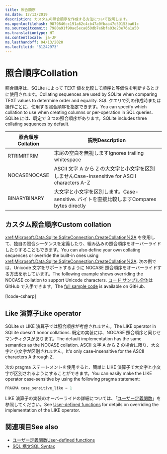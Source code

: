 ```yaml
---
title: 照合順序
ms.date: 12/13/2019
description: カスタムの照合順序を作成する方法について説明します。
ms.openlocfilehash: 9879846cc191a62c4cb47a0fbaa47c59153ba61c
ms.sourcegitcommit: 7980a91f90ae5eca859db7e6bfa03e23e76a1a50
ms.translationtype: HT
ms.contentlocale: ja-JP
ms.lasthandoff: 04/13/2020
ms.locfileid: "81242973"
---
```

# <a name="collation"></a><span data-ttu-id="beaf3-103">照合順序</span><span class="sxs-lookup"><span data-stu-id="beaf3-103">Collation</span></span>

<span data-ttu-id="beaf3-104">照合順序は、SQLite によって TEXT 値を比較して順序と等価性を判断するときに使用されます。</span><span class="sxs-lookup"><span data-stu-id="beaf3-104">Collating sequences are used by SQLite when comparing TEXT values to determine order and equality.</span></span> <span data-ttu-id="beaf3-105">SQL クエリで列の作成時または操作ごとに、使用する照合順序を指定できます。</span><span class="sxs-lookup"><span data-stu-id="beaf3-105">You can specify which collation to use when creating columns or per-operation in SQL queries.</span></span> <span data-ttu-id="beaf3-106">SQLite には、既定で 3 つの照合順序があります。</span><span class="sxs-lookup"><span data-stu-id="beaf3-106">SQLite includes three collating sequences by default.</span></span>

| <span data-ttu-id="beaf3-107">照合順序</span><span class="sxs-lookup"><span data-stu-id="beaf3-107">Collation</span></span> | <span data-ttu-id="beaf3-108">説明</span><span class="sxs-lookup"><span data-stu-id="beaf3-108">Description</span></span>                               |
| --------- | ----------------------------------------- |
| <span data-ttu-id="beaf3-109">RTRIM</span><span class="sxs-lookup"><span data-stu-id="beaf3-109">RTRIM</span></span>     | <span data-ttu-id="beaf3-110">末尾の空白を無視します</span><span class="sxs-lookup"><span data-stu-id="beaf3-110">Ignores trailing whitespace</span></span>               |
| <span data-ttu-id="beaf3-111">NOCASE</span><span class="sxs-lookup"><span data-stu-id="beaf3-111">NOCASE</span></span>    | <span data-ttu-id="beaf3-112">ASCII 文字 A から Z の大文字と小文字を区別しません</span><span class="sxs-lookup"><span data-stu-id="beaf3-112">Case-insensitive for ASCII characters A-Z</span></span> |
| <span data-ttu-id="beaf3-113">BINARY</span><span class="sxs-lookup"><span data-stu-id="beaf3-113">BINARY</span></span>    | <span data-ttu-id="beaf3-114">大文字と小文字を区別します。</span><span class="sxs-lookup"><span data-stu-id="beaf3-114">Case-sensitive.</span></span> <span data-ttu-id="beaf3-115">バイトを直接比較します</span><span class="sxs-lookup"><span data-stu-id="beaf3-115">Compares bytes directly</span></span>   |

## <a name="custom-collation"></a><span data-ttu-id="beaf3-116">カスタム照合順序</span><span class="sxs-lookup"><span data-stu-id="beaf3-116">Custom collation</span></span>

<span data-ttu-id="beaf3-117"><xref:Microsoft.Data.Sqlite.SqliteConnection.CreateCollation%2A> を使用して、独自の照合シーケンスを定義したり、組み込みの照合順序をオーバーライドしたりすることもできます。</span><span class="sxs-lookup"><span data-stu-id="beaf3-117">You can also define your own collating sequences or override the built-in ones using <xref:Microsoft.Data.Sqlite.SqliteConnection.CreateCollation%2A>.</span></span> <span data-ttu-id="beaf3-118">次の例では、Unicode 文字をサポートするように NOCASE 照合順序をオーバーライドする方法を示しています。</span><span class="sxs-lookup"><span data-stu-id="beaf3-118">The following example shows overriding the NOCASE collation to support Unicode characters.</span></span> <span data-ttu-id="beaf3-119">[コード サンプル全体](https://github.com/dotnet/docs/blob/master/samples/snippets/standard/data/sqlite/CollationSample/Program.cs)は GitHub で入手できます。</span><span class="sxs-lookup"><span data-stu-id="beaf3-119">The [full sample code](https://github.com/dotnet/docs/blob/master/samples/snippets/standard/data/sqlite/CollationSample/Program.cs) is available on GitHub.</span></span>

[!code-csharp[](../../../../samples/snippets/standard/data/sqlite/CollationSample/Program.cs?name=snippet_Collation)]

## <a name="like-operator"></a><span data-ttu-id="beaf3-120">Like 演算子</span><span class="sxs-lookup"><span data-stu-id="beaf3-120">Like operator</span></span>

<span data-ttu-id="beaf3-121">SQLite の LIKE 演算子では照合順序が考慮されません。</span><span class="sxs-lookup"><span data-stu-id="beaf3-121">The LIKE operator in SQLite doesn't honor collations.</span></span> <span data-ttu-id="beaf3-122">既定の実装には、NOCASE 照合順序と同じセマンティクスがあります。</span><span class="sxs-lookup"><span data-stu-id="beaf3-122">The default implementation has the same semantics as the NOCASE collation.</span></span> <span data-ttu-id="beaf3-123">ASCII 文字 A から Z の場合に限り、大文字と小文字が区別されません。</span><span class="sxs-lookup"><span data-stu-id="beaf3-123">It's only case-insensitive for the ASCII characters A through Z.</span></span>

<span data-ttu-id="beaf3-124">次の pragma ステートメントを使用すると、簡単に LIKE 演算子で大文字と小文字が区別されるようにすることができます。</span><span class="sxs-lookup"><span data-stu-id="beaf3-124">You can easily make the LIKE operator case-sensitive by using the following pragma statement:</span></span>

```sql
PRAGMA case_sensitive_like = 1
```

<span data-ttu-id="beaf3-125">LIKE 演算子の実装のオーバーライドの詳細については、「[ユーザー定義関数](user-defined-functions.md)」を参照してください。</span><span class="sxs-lookup"><span data-stu-id="beaf3-125">See [User-defined functions](user-defined-functions.md) for details on overriding the implementation of the LIKE operator.</span></span>

## <a name="see-also"></a><span data-ttu-id="beaf3-126">関連項目</span><span class="sxs-lookup"><span data-stu-id="beaf3-126">See also</span></span>

* [<span data-ttu-id="beaf3-127">ユーザー定義関数</span><span class="sxs-lookup"><span data-stu-id="beaf3-127">User-defined functions</span></span>](user-defined-functions.md)
* [<span data-ttu-id="beaf3-128">SQL 構文</span><span class="sxs-lookup"><span data-stu-id="beaf3-128">SQL Syntax</span></span>](https://www.sqlite.org/lang.html)
